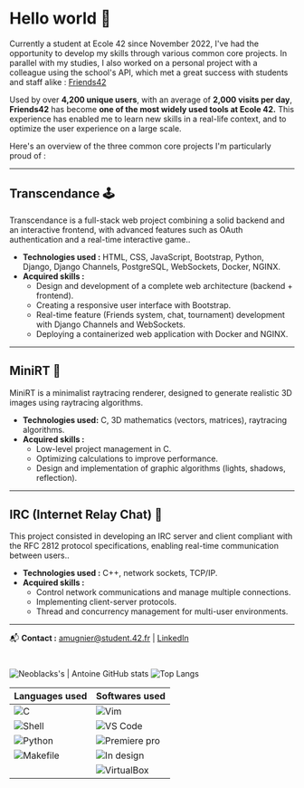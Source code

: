 # Hello world 🖖

Currently a student at Ecole 42 since November 2022, I've had the opportunity to develop my skills through various common core projects.
In parallel with my studies, I also worked on a personal project with a colleague using the school's API, which met a great success with students and staff alike : [Friends42](https://github.com/wow0000/friends42)

Used by over **4,200 unique users**, with an average of **2,000 visits per day**, **Friends42** has become **one of the most widely used tools at Ecole 42.** This experience has enabled me to learn new skills in a real-life context, and to optimize the user experience on a large scale.

Here's an overview of the three common core projects I'm particularly proud of :

---


## **Transcendance** 🕹️  
Transcendance is a full-stack web project combining a solid backend and an interactive frontend, with advanced features such as OAuth authentication and a real-time interactive game..  
- **Technologies used :** HTML, CSS, JavaScript, Bootstrap, Python, Django, Django Channels, PostgreSQL, WebSockets, Docker, NGINX.  
- **Acquired skills :**  
  - Design and development of a complete web architecture (backend + frontend).  
  - Creating a responsive user interface with Bootstrap.  
  - Real-time feature (Friends system, chat, tournament) development with Django Channels and WebSockets.  
  - Deploying a containerized web application with Docker and NGINX.
 
---  

## **MiniRT** 🎨  
MiniRT is a minimalist raytracing renderer, designed to generate realistic 3D images using raytracing algorithms.  
- **Technologies used:** C, 3D mathematics (vectors, matrices), raytracing algorithms.  
- **Acquired skills :**  
  - Low-level project management in C.  
  - Optimizing calculations to improve performance.  
  - Design and implementation of graphic algorithms (lights, shadows, reflection).  

---

## **IRC (Internet Relay Chat)** 📡  
This project consisted in developing an IRC server and client compliant with the RFC 2812 protocol specifications, enabling real-time communication between users..  
- **Technologies used :** C++, network sockets, TCP/IP.  
- **Acquired skills :**  
  - Control network communications and manage multiple connections.  
  - Implementing client-server protocols.  
  - Thread and concurrency management for multi-user environments.  

---
📬 **Contact :** [amugnier@student.42.fr](mailto:amugnier@student.42.fr) | [LinkedIn](https://www.linkedin.com/in/antoine-mugnier)




#
![Neoblacks's | Antoine GitHub stats](https://github-readme-stats.vercel.app/api?username=Neoblacks&show_icons=true&theme=dark)	![Top Langs](https://github-readme-stats.vercel.app/api/top-langs/?username=Neoblacks&layout=compact&theme=dark)

<!-- ## **Current Cursus :** -->


<!-- Languages used column 1 and softwares used column 2 all colomumn are Bold-->

| Languages used | Softwares used |
| :---: | :---: |
| <img align="left" alt="C" src="https://img.shields.io/badge/C-00599C?style=for-the-badge&logo=c&logoColor=white" /> | <img align="left" alt="Vim" src="https://img.shields.io/badge/VIM-%2311AB00.svg?&style=for-the-badge&logo=vim&logoColor=white" /> |
| <img align="left" alt="Shell" src="https://img.shields.io/badge/Shell_Script-121011?style=for-the-badge&logo=gnu-bash&logoColor=white" /> | <img align="left" alt="VS Code" src="https://img.shields.io/badge/VSCode-0078D4?style=for-the-badge&logo=visual%20studio%20code&logoColor=white" /> |
| <img align="left" alt="Python" src="https://img.shields.io/badge/Python-FFD43B?style=for-the-badge&logo=python&logoColor=blue" /> | <img align="left" alt="Premiere pro" src="https://img.shields.io/badge/Adobe%20Premiere%20Pro-9999FF?style=for-the-badge&logo=Adobe%20Premiere%20Pro&logoColor=white" />
| <img align="left" alt="Makefile" src="https://img.shields.io/badge/Makefile-427819?style=for-the-badge&logo=gnu-make&logoColor=white" /> | <img align="left" alt="In design" src="https://img.shields.io/badge/Adobe%20InDesign-FF3366?style=for-the-badge&logo=Adobe%20InDesign&logoColor=white" /> |
| | <img align="left" alt="VirtualBox" src="https://img.shields.io/badge/VirtualBox-183A61?style=for-the-badge&logo=VirtualBox&logoColor=white" /> |




